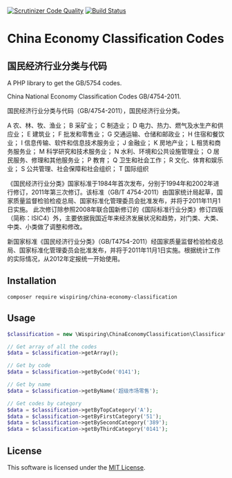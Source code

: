 [![Scrutinizer Code Quality](https://scrutinizer-ci.com/g/wispiring/China-Economy-Classification/badges/quality-score.png?b=master)](https://scrutinizer-ci.com/g/wispiring/China-Economy-Classification/?branch=master)
[![Build Status](https://scrutinizer-ci.com/g/wispiring/China-Economy-Classification/badges/build.png?b=master)](https://scrutinizer-ci.com/g/wispiring/China-Economy-Classification/build-status/master)

# China Economy Classification Codes
## 国民经济行业分类与代码

A PHP library to get the GB/5754 codes.

China National Economy Classification Codes GB/4754-2011.

国民经济行业分类与代码（GB/4754-2011），国民经济行业分类。

A 农、林、牧、渔业； B 采矿业； C 制造业； D 电力、热力、燃气及水生产和供应业； E 建筑业； F 批发和零售业； G 交通运输、仓储和邮政业； H 住宿和餐饮业； I 信息传输、软件和信息技术服务业； J 金融业； K 房地产业； L 租赁和商务服务业； M 科学研究和技术服务业； N 水利、环境和公共设施管理业； O 居民服务、修理和其他服务业； P 教育； Q 卫生和社会工作； R 文化、体育和娱乐业； S 公共管理、社会保障和社会组织； T 国际组织

《国民经济行业分类》国家标准于1984年首次发布，分别于1994年和2002年进行修订，2011年第三次修订。该标准（GB/T 4754-2011）由国家统计局起草，国家质量监督检验检疫总局、国家标准化管理委员会批准发布，并将于2011年11月1日实施。 此次修订除参照2008年联合国新修订的《国际标准行业分类》修订四版（简称：ISIC4）外，主要依据我国近年来经济发展状况和趋势，对门类、大类、中类、小类做了调整和修改。

新国家标准《国民经济行业分类》（GB/T4754-2011）经国家质量监督检验检疫总局、国家标准化管理委员会批准发布，并将于2011年11月1日实施。根据统计工作的实际情况，从2012年定报统一开始使用。

## Installation
```
composer require wispiring/china-economy-classification
```
## Usage
```php
$classification = new \Wispiring\ChinaEconomyClassification\Classification();

// Get array of all the codes
$data = $classification->getArray();

// Get by code
$data = $classification->getByCode('0141');

// Get by name
$data = $classification->getByName('超级市场零售');

// Get codes by category
$data = $classification->getByTopCategory('A');
$data = $classification->getByFirstCategory('51');
$data = $classification->getBySecondCategory('389');
$data = $classification->getByThirdCategory('0141');

```
## License

This software is licensed under the [MIT License](LICENSE).
